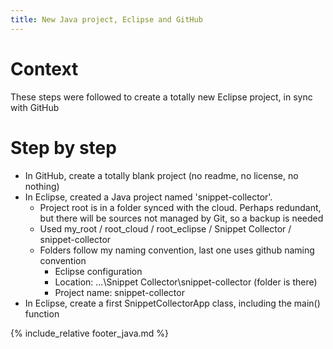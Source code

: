 ```yaml
---
title: New Java project, Eclipse and GitHub
---
```


# Context

These steps were followed to create a totally new Eclipse project, in sync with GitHub

# Step by step

* In GitHub, create a totally blank project (no readme, no license, no nothing)
* In Eclipse, created a Java project named 'snippet-collector'.
  * Project root is in a folder synced with the cloud. Perhaps redundant, but there will be sources not managed by Git, so a backup is needed
  * Used my_root / root_cloud / root_eclipse / Snippet Collector / snippet-collector
  * Folders follow my naming convention, last one uses github naming convention
    * Eclipse configuration
	* Location: ...\Snippet Collector\snippet-collector (folder is there)
	* Project name: snippet-collector
* In Eclipse, create a first SnippetCollectorApp class, including the main() function


{% include_relative footer_java.md %}
